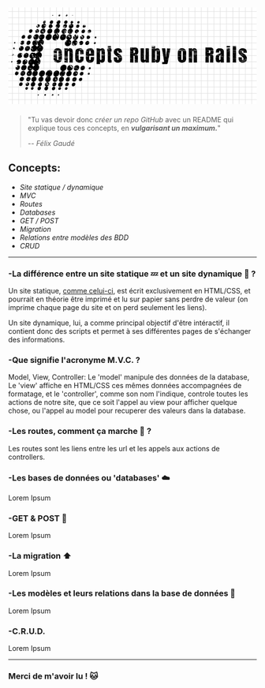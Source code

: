 ![GitHub Logo](logo/logoconcepts.png)
----------
> "Tu vas devoir donc *créer un repo GitHub* avec un README qui explique tous ces concepts, en **_vulgarisant un maximum._**"
>
> -- *Félix Gaudé*

## Concepts:
 +  _Site statique / dynamique_
 + _MVC_
 + _Routes_
 + _Databases_
 + _GET / POST_
 + _Migration_
 + _Relations entre modèles des BDD_
 + _CRUD_
------
### -La différence entre un site statique :zzz: et un site dynamique :running: ?
Un site statique, [comme celui-ci](http://motherfuckingwebsite.com/), est écrit exclusivement en HTML/CSS, et pourrait en théorie être imprimé et lu sur papier sans perdre de valeur (on imprime chaque page du site et on perd seulement les liens).
  
Un site dynamique, lui, a comme principal objectif d'être intéractif, il contient donc des scripts et permet à ses différentes pages de s'échanger des informations.

### -Que signifie l'acronyme M.V.C. ?
Model, View, Controller:
Le 'model' manipule des données de la database, Le 'view' affiche en HTML/CSS ces mêmes données accompagnées de formatage, et le 'controller', comme son nom l'indique, controle toutes les actions de notre site, que ce soit l'appel au view pour afficher quelque chose, ou l'appel au model pour recuperer des valeurs dans la database.

### -Les routes, comment ça marche :car: ?
Les routes sont les liens entre les url et les appels aux actions de controllers.

### -Les bases de données ou 'databases' :cloud:
Lorem Ipsum

### -GET & POST :email:
Lorem Ipsum

### -La migration :arrow_up:
Lorem Ipsum

### -Les modèles et leurs relations dans la base de données :blue_book:
Lorem Ipsum

### -C.R.U.D. 
Lorem Ipsum

------
### Merci de m'avoir lu ! :cat:
